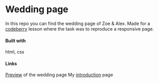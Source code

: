 # Wedding page

In this repo you can find the wedding page of Zoe & Alex. Made for a [codeberry] lesson where the task was to reproduce a responsive page.

#### Built with
html, css

#### Links
[Preview] of the wedding page
My [introduction] page

   [codeberry]: http://codeberry.hu
   [Preview]: https://tothadi.github.io/wedding-page/
   [introduction]: <http://oakdesign.hu/en>
